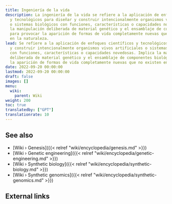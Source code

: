 ```yaml
---
title: Ingeniería de la vida
description: La ingeniería de la vida se refiere a la aplicación de enfoques científicos
  y tecnológicos para diseñar y construir intencionalmente organismos vivos artificiales
  o sistemas biológicos con funciones, características o capacidades novedosas. Implica
  la manipulación deliberada de material genético y el ensamblaje de componentes biológicos
  para provocar la aparición de formas de vida completamente nuevas que no existen
  en la naturaleza.
lead: Se refiere a la aplicación de enfoques científicos y tecnológicos para diseñar
  y construir intencionalmente organismos vivos artificiales o sistemas biológicos
  con funciones, características o capacidades novedosas. Implica la manipulación
  deliberada de material genético y el ensamblaje de componentes biológicos para provocar
  la aparición de formas de vida completamente nuevas que no existen en la naturaleza.
date: 2022-09-20 00:00:00
lastmod: 2022-09-20 00:00:00
draft: false
images: []
menu:
  wiki:
    parent: Wiki
weight: 200
toc: true
translatedby: ["GPT"]
translationrate: 10
---
```


## See also

- [Wiki › Genesis]({{< relref "wiki/encyclopedia/genesis.md" >}})
- [Wiki › Genetic engineering]({{< relref "wiki/encyclopedia/genetic-engineering.md" >}})
- [Wiki › Synthetic biology]({{< relref "wiki/encyclopedia/synthetic-biology.md" >}})
- [Wiki › Synthetic genomics]({{< relref "wiki/encyclopedia/synthetic-genomics.md" >}})

## External links
